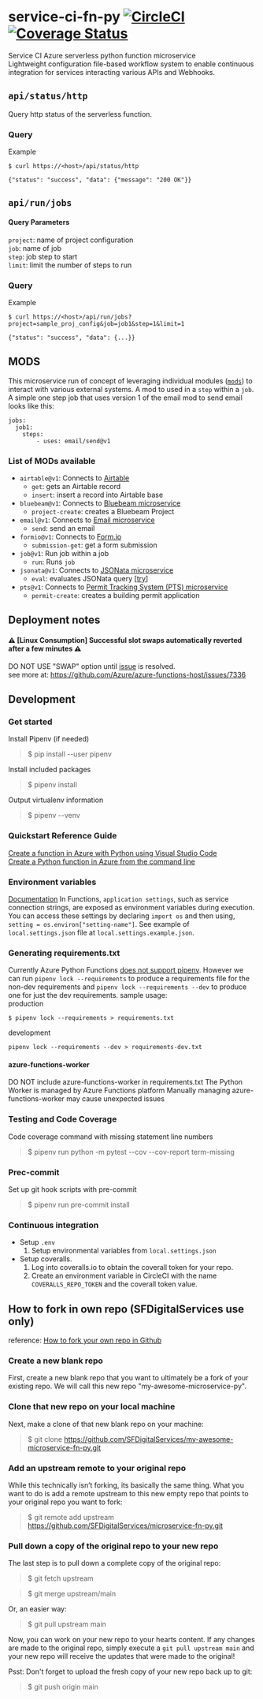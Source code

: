 # service-ci-fn-py [![CircleCI](https://badgen.net/circleci/github/SFDigitalServices/service-ci-fn-py/main)](https://circleci.com/gh/SFDigitalServices/service-ci-fn-py) [![Coverage Status](https://coveralls.io/repos/github/SFDigitalServices/service-ci-fn-py/badge.svg?branch=main)](https://coveralls.io/github/SFDigitalServices/service-ci-fn-py?branch=main)
Service CI Azure serverless python function microservice  
Lightweight configuration file-based workflow system to enable continuous integration for services interacting various APIs and Webhooks. 

## `api/status/http`
Query http status of the serverless function.

### Query
Example
```
$ curl https://<host>/api/status/http

{"status": "success", "data": {"message": "200 OK"}}
```

## `api/run/jobs`
#### Query Parameters ####
`project`: name of project configuration  
`job`: name of job   
`step`: job step to start  
`limit`: limit the number of steps to run

### Query
Example
```
$ curl https://<host>/api/run/jobs?project=sample_proj_config&job=job1&step=1&limit=1

{"status": "success", "data": {...}}
```

## MODS
This microservice run of concept of leveraging individual modules ([`mods`](./mods)) to interact with various external systems. A mod to used in a `step` within a `job`. A simple one step job that uses version 1 of the email mod to send email looks like this:
```
jobs:
  job1:
    steps:
        - uses: email/send@v1
```
### List of MODs available
* `airtable@v1`: Connects to [Airtable](https://airtable.com/)
    * `get`: gets an Airtable record
    * `insert`: insert a record into Airtable base
* `bluebeam@v1`: Connects to [Bluebeam microservice](https://github.com/SFDigitalServices/bluebeam-microservice)
    * `project-create`: creates a Bluebeam Project
* `email@v1`: Connects to [Email microservice](https://github.com/SFDigitalServices/email-microservice-py)
    * `send`: send an email
* `formio@v1`: Connects to [Form.io](https://www.form.io/)
    * `submission-get`: get a form submission
* `job@v1`: Run job within a job
    * `run`: Runs `job`
* `jsonata@v1`: Connects to [JSONata microservice](https://github.com/SFDigitalServices/jsonata-fn-js)
    * `eval`: evaluates JSONata query [[try](http://try.jsonata.org/)]
* `pts@v1`: Connects to [Permit Tracking System (PTS) microservice](https://github.com/SFDigitalServices/pts-microservice-fn-py)
    * `permit-create`: creates a building permit application

## Deployment notes
#### :warning: [Linux Consumption] Successful slot swaps automatically reverted after a few minutes :warning:
DO NOT USE "SWAP" option until [issue](https://github.com/Azure/azure-functions-host/issues/7336) is resolved.   
see more at: https://github.com/Azure/azure-functions-host/issues/7336


## Development

### Get started

Install Pipenv (if needed)
> $ pip install --user pipenv

Install included packages
> $ pipenv install

Output virtualenv information
> $ pipenv --venv






### Quickstart Reference Guide
[Create a function in Azure with Python using Visual Studio Code](https://docs.microsoft.com/en-us/azure/azure-functions/create-first-function-vs-code-python)  
[Create a Python function in Azure from the command line](https://docs.microsoft.com/en-us/azure/azure-functions/create-first-function-cli-python)

### Environment variables
[Documentation](https://docs.microsoft.com/en-us/azure/azure-functions/functions-reference-python#environment-variables)
In Functions, `application settings`, such as service connection strings, are exposed as environment variables during execution. You can access these settings by declaring `import os` and then using, `setting = os.environ["setting-name"]`. See example of `local.settings.json` file at `local.settings.example.json`.

### Generating requirements.txt
Currently Azure Python Functions [does not support pipenv](https://github.com/Azure/azure-functions-python-worker/issues/417). However we can run `pipenv lock --requirements` to produce a requirements file for the non-dev requirements and `pipenv lock --requirements --dev` to produce one for just the dev requirements.
sample usage:  
production
```
$ pipenv lock --requirements > requirements.txt
```
development
```
pipenv lock --requirements --dev > requirements-dev.txt
```

#### azure-functions-worker
DO NOT include azure-functions-worker in requirements.txt
The Python Worker is managed by Azure Functions platform
Manually managing azure-functions-worker may cause unexpected issues

### Testing and Code Coverage
Code coverage command with missing statement line numbers  
> $ pipenv run python -m pytest --cov --cov-report term-missing

### Prec-commit
Set up git hook scripts with pre-commit
> $ pipenv run pre-commit install

### Continuous integration
* Setup `.env`
    1. Setup environmental variables from `local.settings.json`
* Setup coveralls.
    1. Log into coveralls.io to obtain the coverall token for your repo.
    2. Create an environment variable in CircleCI with the name `COVERALLS_REPO_TOKEN` and the coverall token value.

## How to fork in own repo (SFDigitalServices use only)
reference: [How to fork your own repo in Github](http://kroltech.com/2014/01/01/quick-tip-how-to-fork-your-own-repo-in-github/)

### Create a new blank repo
First, create a new blank repo that you want to ultimately be a fork of your existing repo. We will call this new repo "my-awesome-microservice-py".

### Clone that new repo on your local machine
Next, make a clone of that new blank repo on your machine:
> $ git clone https://github.com/SFDigitalServices/my-awesome-microservice-fn-py.git

### Add an upstream remote to your original repo
While this technically isn’t forking, its basically the same thing. What you want to do is add a remote upstream to this new empty repo that points to your original repo you want to fork:
> $ git remote add upstream https://github.com/SFDigitalServices/microservice-fn-py.git

### Pull down a copy of the original repo to your new repo
The last step is to pull down a complete copy of the original repo:
> $ git fetch upstream

> $ git merge upstream/main

Or, an easier way:
> $ git pull upstream main

Now, you can work on your new repo to your hearts content. If any changes are made to the original repo, simply execute a `git pull upstream main` and your new repo will receive the updates that were made to the original!

Psst: Don't forget to upload the fresh copy of your new repo back up to git:

> $ git push origin main


